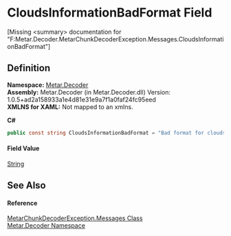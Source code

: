# CloudsInformationBadFormat Field


\[Missing &lt;summary&gt; documentation for "F:Metar.Decoder.MetarChunkDecoderException.Messages.CloudsInformationBadFormat"\]



## Definition
**Namespace:** <a href="N_Metar_Decoder.md">Metar.Decoder</a>  
**Assembly:** Metar.Decoder (in Metar.Decoder.dll) Version: 1.0.5+ad2a158933a1e4d81e31e9a7f1a0faf24fc95eed  
**XMLNS for XAML:** Not mapped to an xmlns.

**C#**
``` C#
public const string CloudsInformationBadFormat = "Bad format for clouds information"
```



#### Field Value
<a href="https://learn.microsoft.com/dotnet/api/system.string" target="_blank" rel="noopener noreferrer">String</a>

## See Also


#### Reference
<a href="T_Metar_Decoder_MetarChunkDecoderException_Messages.md">MetarChunkDecoderException.Messages Class</a>  
<a href="N_Metar_Decoder.md">Metar.Decoder Namespace</a>  
